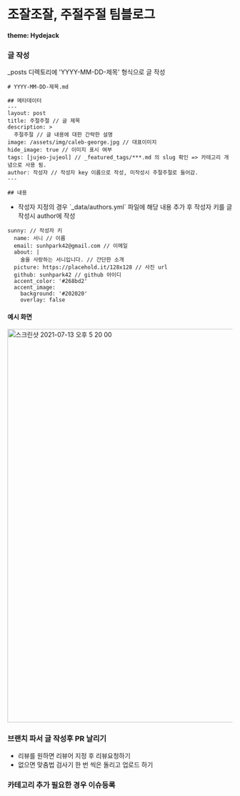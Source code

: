 # 조잘조잘, 주절주절 팀블로그

#### theme: Hydejack

### 글 작성

\_posts 디렉토리에 'YYYY-MM-DD-제목' 형식으로 글 작성

```
# YYYY-MM-DD-제목.md

## 메타데이터
---
layout: post
title: 주절주절 // 글 제목
description: >
  주절주절 // 글 내용에 대한 간략한 설명
image: /assets/img/caleb-george.jpg // 대표이미지
hide_image: true // 이미지 표시 여부
tags: [jujeo-jujeol] // _featured_tags/***.md 의 slug 확인 => 카테고리 개념으로 사용 됨.
author: 작성자 // 작성자 key 이름으로 작성, 미작성시 주절주절로 들어감.
---

## 내용
```

*   작성자 지정의 경우 \`\_data/authors.yml\` 파일에 해당 내용 추가 후 작성자 키를 글 작성시 author에 작성
```
sunny: // 작성자 키
  name: 서니 // 이름
  email: sunhpark42@gmail.com // 이메일
  about: |
    술을 사랑하는 서니입니다. // 간단한 소개
  picture: https://placehold.it/128x128 // 사진 url
  github: sunhpark42 // github 아이디
  accent_color: '#268bd2'
  accent_image:
    background: '#202020'
    overlay: false
```

#### 예시 화면
<img width="881" alt="스크린샷 2021-07-13 오후 5 20 00" src="https://user-images.githubusercontent.com/67677561/125417329-0e6d7e22-e90f-48cb-89d6-74ee5c5bd8c0.png">

### 브랜치 파서 글 작성후 PR 날리기
* 리뷰를 원하면 리뷰어 지정 후 리뷰요청하기
* 없으면 맞춤법 검사기 한 번 씩은 돌리고 업로드 하기

### 카테고리 추가 필요한 경우 이슈등록
